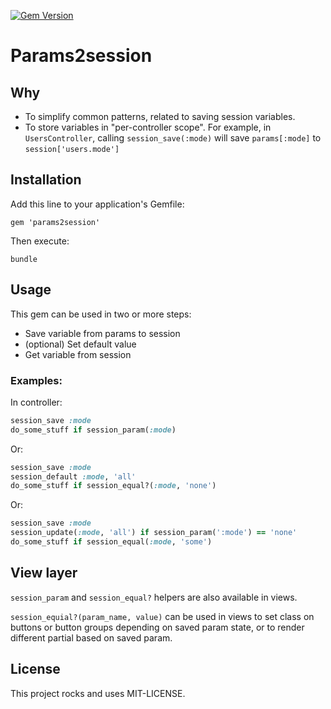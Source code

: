 [![Gem Version](https://fury-badge.herokuapp.com/rb/params2session.png)](http://badge.fury.io/rb/params2session)

# Params2session

## Why

* To simplify common patterns, related to saving session variables.
* To store variables in "per-controller scope". For example, in `UsersController`,
calling `session_save(:mode)` will save `params[:mode]` to `session['users.mode']`

## Installation

Add this line to your application's Gemfile:

    gem 'params2session'

Then execute:

    bundle

## Usage

This gem can be used in two or more steps:

* Save variable from params to session
* (optional) Set default value
* Get variable from session

### Examples:

In controller:

```ruby
session_save :mode
do_some_stuff if session_param(:mode)
```

Or:

```ruby
session_save :mode
session_default :mode, 'all'
do_some_stuff if session_equal?(:mode, 'none')
```

Or:

```ruby
session_save :mode
session_update(:mode, 'all') if session_param(':mode') == 'none'
do_some_stuff if session_equal(:mode, 'some')
```

## View layer

`session_param` and `session_equal?` helpers are also available in views.

`session_equial?(param_name, value)` can be used in views to set class
on buttons or button groups depending on saved param state, or to render
different partial based on saved param.

## License

This project rocks and uses MIT-LICENSE.